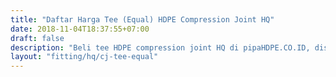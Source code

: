 ```yaml
---
title: "Daftar Harga Tee (Equal) HDPE Compression Joint HQ"
date: 2018-11-04T18:37:55+07:00
draft: false
description: "Beli tee HDPE compression joint HQ di pipaHDPE.CO.ID, distributor pipa HDPE dan fitting HDPE murah."
layout: "fitting/hq/cj-tee-equal"
---
```


